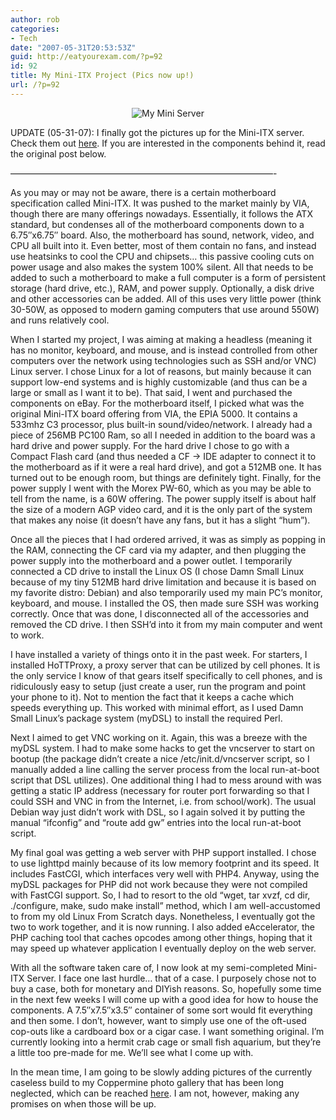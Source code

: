 ```yaml
---
author: rob
categories:
- Tech
date: "2007-05-31T20:53:53Z"
guid: http://eatyourexam.com/?p=92
id: 92
title: My Mini-ITX Project (Pics now up!)
url: /?p=92
---
```

<p align="center">
  <img src="http://eatyourexam.com/photos/albums/uploads/mini_server/normal_009.jpg" alt="My Mini Server" />
</p>

UPDATE (05-31-07): I finally got the pictures up for the Mini-ITX server. Check them out [here](http://eatyourexam.com/photos/thumbnails.php?album=6). If you are interested in the components behind it, read the original post below.

——————————————————————————————-

As you may or may not be aware, there is a certain motherboard specification called Mini-ITX. It was pushed to the market mainly by VIA, though there are many offerings nowadays. Essentially, it follows the ATX standard, but condenses all of the motherboard components down to a 6.75″x6.75″ board. Also, the motherboard has sound, network, video, and CPU all built into it. Even better, most of them contain no fans, and instead use heatsinks to cool the CPU and chipsets… this passive cooling cuts on power usage and also makes the system 100% silent. All that needs to be added to such a motherboard to make a full computer is a form of persistent storage (hard drive, etc.), RAM, and power supply. Optionally, a disk drive and other accessories can be added. All of this uses very little power (think 30-50W, as opposed to modern gaming computers that use around 550W) and runs relatively cool.

When I started my project, I was aiming at making a headless (meaning it has no monitor, keyboard, and mouse, and is instead controlled from other computers over the network using technologies such as SSH and/or VNC) Linux server. I chose Linux for a lot of reasons, but mainly because it can support low-end systems and is highly customizable (and thus can be a large or small as I want it to be). That said, I went and purchased the components on eBay. For the motherboard itself, I picked what was the original Mini-ITX board offering from VIA, the EPIA 5000. It contains a 533mhz C3 processor, plus built-in sound/video/network. I already had a piece of 256MB PC100 Ram, so all I needed in addition to the board was a hard drive and power supply. For the hard drive I chose to go with a Compact Flash card (and thus needed a CF -> IDE adapter to connect it to the motherboard as if it were a real hard drive), and got a 512MB one. It has turned out to be enough room, but things are definitely tight. Finally, for the power supply I went with the Morex PW-60, which as you may be able to tell from the name, is a 60W offering. The power supply itself is about half the size of a modern AGP video card, and it is the only part of the system that makes any noise (it doesn’t have any fans, but it has a slight “hum”).

Once all the pieces that I had ordered arrived, it was as simply as popping in the RAM, connecting the CF card via my adapter, and then plugging the power supply into the motherboard and a power outlet. I temporarily connected a CD drive to install the Linux OS (I chose Damn Small Linux because of my tiny 512MB hard drive limitation and because it is based on my favorite distro: Debian) and also temporarily used my main PC’s monitor, keyboard, and mouse. I installed the OS, then made sure SSH was working correctly. Once that was done, I disconnected all of the accessories and removed the CD drive. I then SSH’d into it from my main computer and went to work.

I have installed a variety of things onto it in the past week. For starters, I installed HoTTProxy, a proxy server that can be utilized by cell phones. It is the only service I know of that gears itself specifically to cell phones, and is ridiculously easy to setup (just create a user, run the program and point your phone to it). Not to mention the fact that it keeps a cache which speeds everything up. This worked with minimal effort, as I used Damn Small Linux’s package system (myDSL) to install the required Perl.

Next I aimed to get VNC working on it. Again, this was a breeze with the myDSL system. I had to make some hacks to get the vncserver to start on bootup (the package didn’t create a nice /etc/init.d/vncserver script, so I manually added a line calling the server process from the local run-at-boot script that DSL utilizes). One additional thing I had to mess around with was getting a static IP address (necessary for router port forwarding so that I could SSH and VNC in from the Internet, i.e. from school/work). The usual Debian way just didn’t work with DSL, so I again solved it by putting the manual “ifconfig” and “route add gw” entries into the local run-at-boot script.

My final goal was getting a web server with PHP support installed. I chose to use lighttpd mainly because of its low memory footprint and its speed. It includes FastCGI, which interfaces very well with PHP4. Anyway, using the myDSL packages for PHP did not work because they were not compiled with FastCGI support. So, I had to resort to the old “wget, tar xvzf, cd dir, ./configure, make, sudo make install” method, which I am well-accustomed to from my old Linux From Scratch days. Nonetheless, I eventually got the two to work together, and it is now running. I also added eAccelerator, the PHP caching tool that caches opcodes among other things, hoping that it may speed up whatever application I eventually deploy on the web server.

With all the software taken care of, I now look at my semi-completed Mini-ITX Server. I face one last hurdle… that of a case. I purposely chose not to buy a case, both for monetary and DIYish reasons. So, hopefully some time in the next few weeks I will come up with a good idea for how to house the components. A 7.5″x7.5″x3.5″ container of some sort would fit everything and then some. I don’t, however, want to simply use one of the oft-used cop-outs like a cardboard box or a cigar case. I want something original. I’m currently looking into a hermit crab cage or small fish aquarium, but they’re a little too pre-made for me. We’ll see what I come up with.

In the mean time, I am going to be slowly adding pictures of the currently caseless build to my Coppermine photo gallery that has been long neglected, which can be reached [here](http://eatyourexam.com/photos). I am not, however, making any promises on when those will be up.
